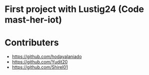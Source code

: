# First project with Lustig24 (Code mast-her-iot)

# Contributers
 * https://github.com/hodayalaniado
 * https://github.com/Yudit20
 * https://github.com/Shirel01
